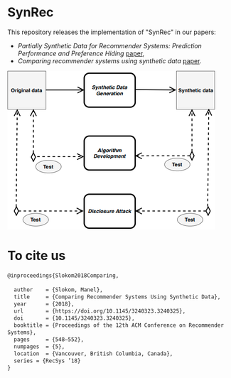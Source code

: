 # SynRec
This repository releases the implementation of "SynRec" in our papers: 
* *Partially Synthetic Data for Recommender Systems: Prediction Performance and Preference Hiding* [paper](http://google.com), 
* *Comparing recommender systems using synthetic data* [paper](https://dl.acm.org/doi/abs/10.1145/3240323.3240325).


![Diagram](diagramSynRec.jpg)

# To cite us
```
@inproceedings{Slokom2018Comparing,

  author    = {Slokom, Manel}, 
  title     = {Comparing Recommender Systems Using Synthetic Data},
  year      = {2018},
  url       = {https://doi.org/10.1145/3240323.3240325},
  doi       = {10.1145/3240323.3240325},
  booktitle = {Proceedings of the 12th ACM Conference on Recommender Systems},
  pages     = {548–552},
  numpages  = {5},
  location  = {Vancouver, British Columbia, Canada},
  series = {RecSys ’18}
}
```

